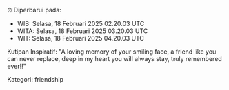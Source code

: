 ⏰ Diperbarui pada:
- WIB: Selasa, 18 Februari 2025 02.20.03 UTC
- WITA: Selasa, 18 Februari 2025 03.20.03 UTC
- WIT: Selasa, 18 Februari 2025 04.20.03 UTC

Kutipan Inspiratif:
"A loving memory of your smiling face, a friend like you can never replace, deep in my heart you will always stay, truly remembered ever!!"


Kategori: friendship

